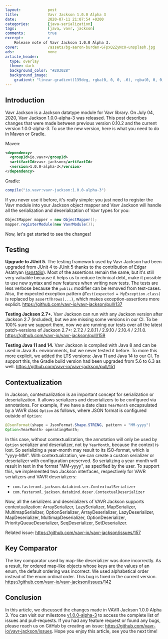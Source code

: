 ```yaml
---
layout:            post
title:             Vavr Jackson 1.0.0 Alpha 3
date:              2020-07-11 21:07:54 +0200
categories:        [java-serialization]
tags:              [java, vavr, jackson]
comments:          true
excerpt:           >
    Release note of Vavr Jackson 1.0.0 Alpha 3.
cover:             /assets/bg-aaron-burden-GFpxQ2ZyNc0-unsplash.jpg
ads:               none
article_header:
  type: overlay
  theme: dark
  background_color: "#203028"
  background_image:
    gradient: "linear-gradient(135deg, rgba(0, 0, 0, .6), rgba(0, 0, 0, .4))"
---
```


## Introduction

Vavr Jackson is a Jackson datatype module for Vavr library.
On July 04, 2020, Vavr Jackson 1.0.0-alpha-3 was released. This post describes
changes that were made between previous version 0.10.2 and the current version 1.0.0-alpha-3.
To use the new version, here is what you need to do in Maven or Gradle.

Maven:

```xml
<dependency>
  <groupId>io.vavr</groupId>
  <artifactId>vavr-jackson</artifactId>
  <version>1.0.0-alpha-3</version>
</dependency>
```

Gradle:

```groovy
compile("io.vavr:vavr-jackson:1.0.0-alpha-3")
```

If you never use it before, it's really simple: you just need to register the Vavr module
into your Jackson object mapper and Vavr Jackson will handle all the
serialization and deserialization of Vavr types for you:

```java
ObjectMapper mapper = new ObjectMapper();
mapper.registerModule(new VavrModule());
```

Now, let's get started to see the changes!

## Testing

**Upgrade to JUnit 5.** The testing framework used by Vavr Jackson had been upgraded from JUnit 4 to
JUnit 5 thanks to the contribution of Edgar Asatryan
([@nstdio](https://github.com/nstdio)). Most of the assertions remain the same,
but it's still very valuable because it helps us to reduce technical debt, make
it possible to use new syntax and new features when writing new tests. The tests are
less verbose because the `public` modifier can be removed from test-cases. Also,
the expected exception pattern `@Test(expected = MyException.class)` is replaced by `assertThrows(...)`, which makes
exception-assertions more explicit.
<https://github.com/vavr-io/vavr-jackson/pull/137>

**Testing Jackson 2.7+.** Vavr Jackson can run with any Jackson version after
Jackson 2.7 (included), but we are missing some versions in our CI. To be 100%
sure we support them, now we are running our tests over all the latest
patch-versions of Jackson 2.7+: 2.7.2 / 2.8.11 / 2.9.10 / 2.10.4 / 2.11.0.
<https://github.com/vavr-io/vavr-jackson/pull/159>

**Testing Java 11 and 14.** Vavr Jackson is compiled with Java 8 and can be used
in Java 8+ environments, but we never tested it before. To more this more
explicit, we added the LTS versions: Java 11 and Java 14 to our CI. To support
this, the Gradle build version had been upgraded from 5.6 to 6.3 as well. <https://github.com/vavr-io/vavr-jackson/pull/151>

## Contextualization

In Jackson, contextualization is an important concept for serialization or
deserialization. It allows serializers and deserializers to be configured via
annotations. For example, if we have a date class `YearMonth` encapsulated by a
VAVR class `Option` as follows, where JSON format is configured outside of
`Option`:

```java
@JsonFormat(shape = JsonFormat.Shape.STRING, pattern = "MM-yyyy")
Option<YearMonth> operatingMonth;
```

In this case, without contextualization, the annotation will only be used by
`Option` serializer and deserializer, not
by `YearMonth`, because the context is lost. So serializing a year-month may
result to its ISO-format, which is "yyyy-MM". With contextualization, we can
create a custom serializer or deserializer with configuration preserved. So
serializing a year-month will result in text in the format "MM-yyyy", as specified
by the user. To support this, we implemented two Jackson interfaces,
respectively for VAVR serializers and VAVR deserializers:

- `com.fasterxml.jackson.databind.ser.ContextualSerializer`
- `com.fasterxml.jackson.databind.deser.ContextualDeserializer`

Now, all the serializers and deserializers of VAVR Jackson supports
contextualization: ArraySerializer, LazySerializer, MapSerializer,
MultimapSerializer, OptionSerializer, ArrayDeserializer, LazyDeserializer,
MapDeserializer, MultimapDeserializer, OptionDeserializer,
PriorityQueueDeserializer, SeqDeserializer, SetDeserializer.

Related issue: <https://github.com/vavr-io/vavr-jackson/issues/157>

## Key Comparator

The key comparator used by map-like deserializer was done incorrectly. As a
result, for ordered map-like objects whose keys are the values of an enum, the
default ordering was incorrect. We used alphabetical order instead of the enum
ordinal order. This bug is fixed in the current version.
<https://github.com/vavr-io/vavr-jackson/issues/142>

## Conclusion

In this article, we discussed the changes made in VAVR Jackson 1.0.0 Alpha 3.
You can visit our milestone
[v1.0.0-alpha-3](https://github.com/vavr-io/vavr-jackson/milestone/1?closed=1)
to access the complete list of issues and pull-requests.
If you had any feature request or found any bugs, please reach
us on GitHub by creating an issue:
<https://github.com/vavr-io/vavr-jackson/issues>.
Hope you enjoy this article, see you the next time!

